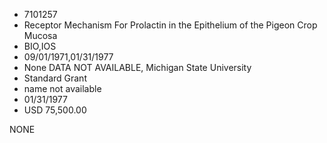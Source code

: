 * 7101257
* Receptor Mechanism For Prolactin in the Epithelium of the   Pigeon Crop Mucosa
* BIO,IOS
* 09/01/1971,01/31/1977
* None   DATA NOT AVAILABLE, Michigan State University
* Standard Grant
*   name not available
* 01/31/1977
* USD 75,500.00

NONE